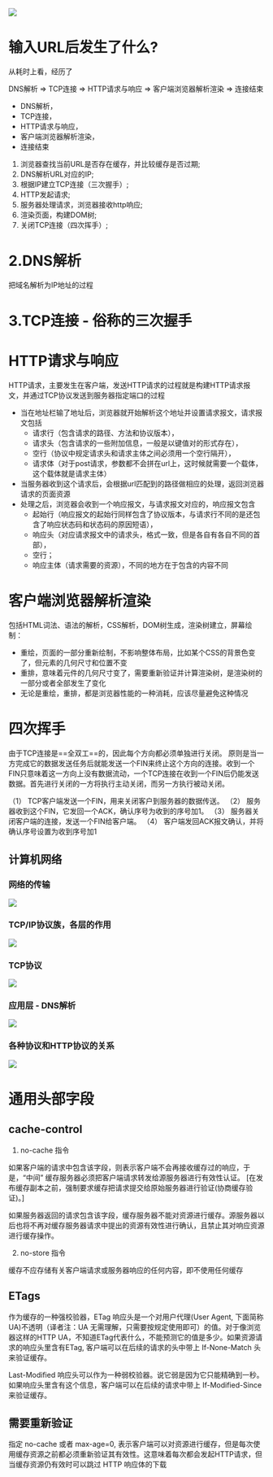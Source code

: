 
![](source/images/输入URL后发生了什么-21-06-23-05-35-25.png)

# 输入URL后发生了什么?

从耗时上看，经历了

DNS解析 => TCP连接 => HTTP请求与响应 => 客户端浏览器解析渲染 => 连接结束
- DNS解析，
- TCP连接，
- HTTP请求与响应，
- 客户端浏览器解析渲染，
- 连接结束



1. 浏览器查找当前URL是否存在缓存，并比较缓存是否过期;
2. DNS解析URL对应的IP;
3. 根据IP建立TCP连接（三次握手）;
4. HTTP发起请求;
5. 服务器处理请求，浏览器接收http响应;
6. 渲染页面，构建DOM树;
7. 关闭TCP连接（四次挥手）;





# 2.DNS解析

把域名解析为IP地址的过程


# 3.TCP连接 - 俗称的三次握手





# HTTP请求与响应

HTTP请求，主要发生在客户端，发送HTTP请求的过程就是构建HTTP请求报文，并通过TCP协议发送到服务器指定端口的过程
- 当在地址栏输了地址后，浏览器就开始解析这个地址并设置请求报文，请求报文包括
   - 请求行（包含请求的路径、方法和协议版本），
   - 请求头（包含请求的一些附加信息，一般是以键值对的形式存在），
   - 空行（协议中规定请求头和请求主体之间必须用一个空行隔开），
   - 请求体（对于post请求，参数都不会拼在url上，这时候就需要一个载体，这个载体就是请求主体）
- 当服务器收到这个请求后，会根据url匹配到的路径做相应的处理，返回浏览器请求的页面资源
- 处理之后，浏览器会收到一个响应报文，与请求报文对应的，响应报文包含
   - 起始行（响应报文的起始行同样包含了协议版本，与请求行不同的是还包含了响应状态码和状态码的原因短语），
   - 响应头（对应请求报文中的请求头，格式一致，但是各自有各自不同的首部），
   - 空行；
   - 响应主体（请求需要的资源），不同的地方在于包含的内容不同




# 客户端浏览器解析渲染


包括HTML词法、语法的解析，CSS解析，DOM树生成，渲染树建立，屏幕绘制：
- 重绘，页面的一部分重新绘制，不影响整体布局，比如某个CSS的背景色变了，但元素的几何尺寸和位置不变
- 重排，意味着元件的几何尺寸变了，需要重新验证并计算渲染树，是渲染树的一部分或者全部发生了变化
- 无论是重绘，重排，都是浏览器性能的一种消耗，应该尽量避免这种情况









# 四次挥手

由于TCP连接是==全双工==的，因此每个方向都必须单独进行关闭。
原则是当一方完成它的数据发送任务后就能发送一个FIN来终止这个方向的连接。收到一个 FIN只意味着这一方向上没有数据流动，一个TCP连接在收到一个FIN后仍能发送数据。首先进行关闭的一方将执行主动关闭，而另一方执行被动关闭。

（1） TCP客户端发送一个FIN，用来关闭客户到服务器的数据传送。
（2） 服务器收到这个FIN，它发回一个ACK，确认序号为收到的序号加1。
（3） 服务器关闭客户端的连接，发送一个FIN给客户端。
（4） 客户端发回ACK报文确认，并将确认序号设置为收到序号加1



## 计算机网络

### 网络的传输

![](images/输入URL后发生了什么-21-06-23-05-59-51.png)

### TCP/IP协议族，各层的作用

![](images/输入URL后发生了什么-21-06-23-06-01-41.png)

### TCP协议

![](images/输入URL后发生了什么-21-06-26-06-09-12.png)


### 应用层 - DNS解析

![](images/输入URL后发生了什么-21-06-26-06-37-03.png)

### 各种协议和HTTP协议的关系

![](images/输入URL后发生了什么-21-06-26-06-51-27.png)





# 通用头部字段
## cache-control

1. no-cache 指令

如果客户端的请求中包含该字段，则表示客户端不会再接收缓存过的响应，于是，“中间” 缓存服务器必须把客户端请求转发给源服务器进行有效性认证。
[在发布缓存副本之前，强制要求缓存把请求提交给原始服务器进行验证(协商缓存验证)。]

如果服务器返回的请求包含该字段，缓存服务器不能对资源进行缓存。源服务器以后也将不再对缓存服务器请求中提出的资源有效性进行确认，且禁止其对响应资源进行缓存操作。

2. no-store 指令


缓存不应存储有关客户端请求或服务器响应的任何内容，即不使用任何缓存


## ETags

作为缓存的一种强校验器，ETag 响应头是一个对用户代理(User Agent, 下面简称UA)不透明（译者注：UA 无需理解，只需要按规定使用即可）的值。对于像浏览器这样的HTTP UA，不知道ETag代表什么，不能预测它的值是多少。如果资源请求的响应头里含有ETag, 客户端可以在后续的请求的头中带上 If-None-Match 头来验证缓存。

Last-Modified 响应头可以作为一种弱校验器。说它弱是因为它只能精确到一秒。如果响应头里含有这个信息，客户端可以在后续的请求中带上 If-Modified-Since 来验证缓存。

## 需要重新验证

指定 no-cache 或者 max-age=0, 表示客户端可以对资源进行缓存，但是每次使用缓存资源之前都必须重新验证其有效性。这意味着每次都会发起HTTP请求，但当缓存资源仍有效时可以跳过 HTTP 响应体的下载
